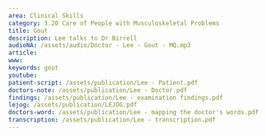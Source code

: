 ```yaml
---
area: Clinical Skills
category: 3.20 Care of People with Musculoskeletal Problems
title: Gout
description: Lee talks to Dr Birrell
audioNA: /assets/audio/Doctor - Lee - Gout - MQ.mp3
article: 
www: 
keywords: gout
youtube:
patient-script: /assets/publication/Lee - Patient.pdf
doctors-note: /assets/publication/Lee - Doctor.pdf
findings: /assets/publication/Lee - examination findings.pdf
lejog: /assets/publication/LEJOG.pdf
doctors-word: /assets/publication/Lee - mapping the doctor's words.pdf
transcription: /assets/publication/Lee - transcription.pdf
--- 
```

